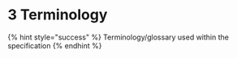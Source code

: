 # 3 Terminology

{% hint style="success" %}
Terminology/glossary used within the specification
{% endhint %}
